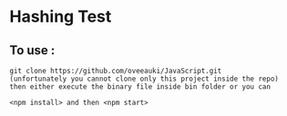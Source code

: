 # **Hashing Test**

## **To use :**
```
git clone https://github.com/oveeauki/JavaScript.git 
(unfortunately you cannot clone only this project inside the repo) then either execute the binary file inside bin folder or you can
```

```
<npm install> and then <npm start>
```
